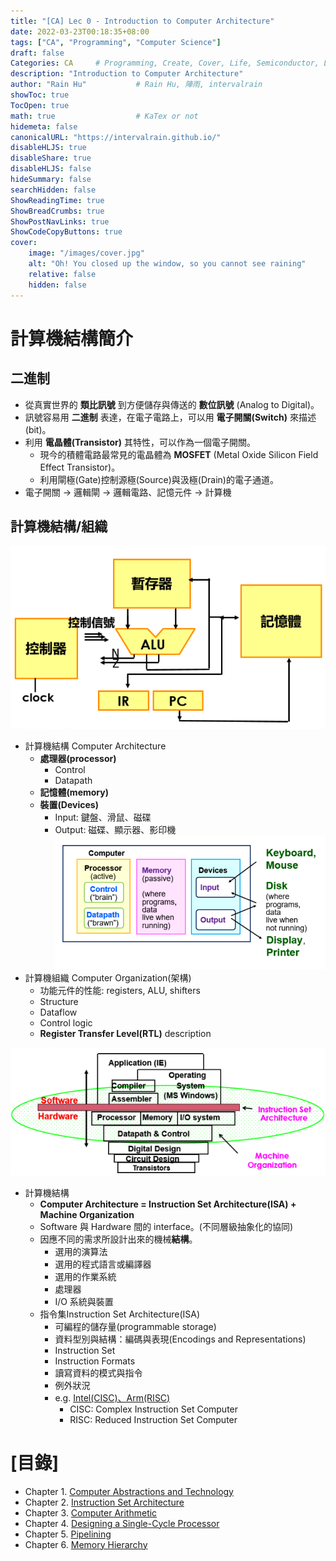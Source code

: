 ```yaml
---
title: "[CA] Lec 0 - Introduction to Computer Architecture"
date: 2022-03-23T00:18:35+08:00
tags: ["CA", "Programming", "Computer Science"]
draft: false
Categories: CA     # Programming, Create, Cover, Life, Semiconductor, Leetcode, Logic Design, Daily, Operating System, CS50, CA
description: "Introduction to Computer Architecture"                     
author: "Rain Hu"           # Rain Hu, 陣雨, intervalrain
showToc: true
TocOpen: true
math: true                  # KaTex or not
hidemeta: false
canonicalURL: "https://intervalrain.github.io/"
disableHLJS: true
disableShare: true
disableHLJS: false
hideSummary: false
searchHidden: false
ShowReadingTime: true
ShowBreadCrumbs: true
ShowPostNavLinks: true
ShowCodeCopyButtons: true
cover:
    image: "/images/cover.jpg"
    alt: "Oh! You closed up the window, so you cannot see raining"
    relative: false
    hidden: false
---
```

# 計算機結構簡介
## 二進制
+ 從真實世界的 **類比訊號** 到方便儲存與傳送的 **數位訊號** (Analog to Digital)。
+ 訊號容易用 **二進制** 表達，在電子電路上，可以用 **電子開關(Switch)** 來描述(bit)。
+ 利用 **電晶體(Transistor)** 其特性，可以作為一個電子開關。
    + 現今的積體電路最常見的電晶體為 **MOSFET** (Metal Oxide Silicon Field Effect Transistor)。
    + 利用閘極(Gate)控制源極(Source)與汲極(Drain)的電子通道。
+ 電子開關 → 邏輯閘 → 邏輯電路、記憶元件 → 計算機
## 計算機結構/組織
![architecture](/images/CA/Lec0/architecture.png)
+ 計算機結構 Computer Architecture
    + **處理器(processor)**
        + Control
        + Datapath
    + **記憶體(memory)**
    + **裝置(Devices)**
        + Input: 鍵盤、滑鼠、磁碟
        + Output: 磁碟、顯示器、影印機
![organization](/images/CA/Lec0/organization.png)
+ 計算機組織 Computer Organization(架構)
    + 功能元件的性能: registers, ALU, shifters
    + Structure
    + Dataflow
    + Control logic
    + **Register Transfer Level(RTL)** description

![arch](/images/CA/Lec0/arch.png)
+ 計算機結構
    + **Computer Architecture = Instruction Set Architecture(ISA) + Machine Organization**
    + Software 與 Hardware 間的 interface。(不同層級抽象化的協同)
    + 因應不同的需求所設計出來的機械**結構**。
        + 選用的演算法
        + 選用的程式語言或編譯器
        + 選用的作業系統
        + 處理器
        + I/O 系統與裝置
    + 指令集Instruction Set Architecture(ISA)
        + 可編程的儲存量(programmable storage)
        + 資料型別與結構：編碼與表現(Encodings and Representations)
        + Instruction Set
        + Instruction Formats
        + 讀寫資料的模式與指令
        + 例外狀況
        + e.g. [Intel(CISC)、Arm(RISC)](https://www.techbang.com/posts/10678-fully-understand-arm-processors-cisc-and-risc-are-what-history-structure-a-see-through-the-computer-96-issues-cover-story-the-king?msclkid=3b721fcfaac611ec864fb9dcb0668cc9)
            + CISC: Complex Instruction Set Computer
            + RISC: Reduced Instruction Set Computer

# [目錄]
+ Chapter 1. [Computer Abstractions and Technology](https://intervalrain.github.io/posts/ca/lec1)
+ Chapter 2. [Instruction Set Architecture](https://intervalrain.github.io/posts/ca/lec2)
+ Chapter 3. [Computer Arithmetic](https://intervalrain.github.io/posts/ca/lec3)
+ Chapter 4. [Designing a Single-Cycle Processor](https://intervalrain.github.io/posts/ca/lec4)
+ Chapter 5. [Pipelining](https://intervalrain.github.io/posts/ca/lec5)
+ Chapter 6. [Memory Hierarchy](https://intervalrain.github.io/posts/ca/lec6)